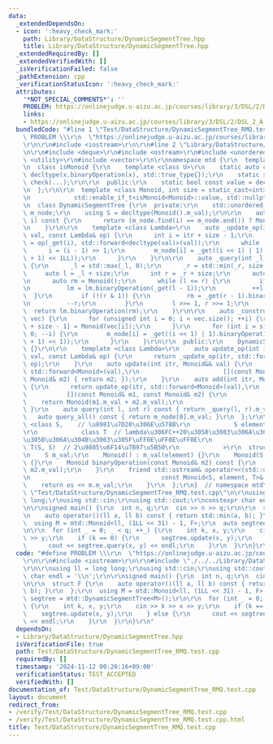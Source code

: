 ```yaml
---
data:
  _extendedDependsOn:
  - icon: ':heavy_check_mark:'
    path: Library/DataStructure/DynamicSegmentTree.hpp
    title: Library/DataStructure/DynamicSegmentTree.hpp
  _extendedRequiredBy: []
  _extendedVerifiedWith: []
  _isVerificationFailed: false
  _pathExtension: cpp
  _verificationStatusIcon: ':heavy_check_mark:'
  attributes:
    '*NOT_SPECIAL_COMMENTS*': ''
    PROBLEM: https://onlinejudge.u-aizu.ac.jp/courses/library/3/DSL/2/DSL_2_A
    links:
    - https://onlinejudge.u-aizu.ac.jp/courses/library/3/DSL/2/DSL_2_A
  bundledCode: "#line 1 \"Test/DataStructure/DynamicSegmentTree_RMQ.test.cpp\"\n#define\
    \ PROBLEM \\\r\n  \"https://onlinejudge.u-aizu.ac.jp/courses/library/3/DSL/2/DSL_2_A\"\
    \r\n\r\n#include <iostream>\r\n\r\n#line 2 \"Library/DataStructure/DynamicSegmentTree.hpp\"\
    \n\r\n#include <deque>\r\n#include <ostream>\r\n#include <unordered_map>\r\n#include\
    \ <utility>\r\n#include <vector>\r\n\r\nnamespace mtd {\r\n  template <class T>\r\
    \n  class isMonoid {\r\n    template <class U>\r\n    static auto check(U x) ->\
    \ decltype(x.binaryOperation(x), std::true_type{});\r\n    static std::false_type\
    \ check(...);\r\n\r\n  public:\r\n    static bool const value = decltype(check(std::declval<T>()))::value;\r\
    \n  };\r\n\r\n  template <class Monoid, int size = static_cast<int>(1e9 + 1),\r\
    \n            std::enable_if_t<isMonoid<Monoid>::value, std::nullptr_t> = nullptr>\r\
    \n  class DynamicSegmentTree {\r\n  private:\r\n    std::unordered_map<int, Monoid>\
    \ m_node;\r\n    using S = decltype(Monoid().m_val);\r\n\r\n    auto _get(int\
    \ i) const {\r\n      return (m_node.find(i) == m_node.end()) ? Monoid() : m_node.at(i);\r\
    \n    }\r\n\r\n    template <class Lambda>\r\n    auto _update_op(int itr, Monoid&&\
    \ val, const Lambda& op) {\r\n      int i = itr + size - 1;\r\n      m_node[i]\
    \ = op(_get(i), std::forward<decltype(val)>(val));\r\n      while (i) {\r\n  \
    \      i = (i - 1) >> 1;\r\n        m_node[i] = _get((i << 1) | 1).binaryOperation(_get((i\
    \ + 1) << 1LL));\r\n      }\r\n    }\r\n\r\n    auto _query(int _l, int _r) const\
    \ {\r\n      _l = std::max(_l, 0);\r\n      _r = std::min(_r, size - 1);\r\n \
    \     auto l = _l + size;\r\n      int r = _r + size;\r\n      auto lm = Monoid();\r\
    \n      auto rm = Monoid();\r\n      while (l <= r) {\r\n        if (l & 1) {\r\
    \n          lm = lm.binaryOperation(_get(l - 1));\r\n          ++l;\r\n      \
    \  }\r\n        if (!(r & 1)) {\r\n          rm = _get(r - 1).binaryOperation(rm);\r\
    \n          --r;\r\n        }\r\n        l >>= 1, r >>= 1;\r\n      }\r\n    \
    \  return lm.binaryOperation(rm);\r\n    }\r\n\r\n    auto _construct(const std::vector<S>&\
    \ vec) {\r\n      for (unsigned int i = 0; i < vec.size(); ++i) {\r\n        m_node[i\
    \ + size - 1] = Monoid(vec[i]);\r\n      }\r\n      for (int i = size - 2; i >=\
    \ 0; --i) {\r\n        m_node[i] = _get((i << 1) | 1).binaryOperation(_get((i\
    \ + 1) << 1));\r\n      }\r\n    }\r\n\r\n  public:\r\n    DynamicSegmentTree()\
    \ {}\r\n\r\n    template <class Lambda>\r\n    auto update_op(int itr, Monoid&&\
    \ val, const Lambda& op) {\r\n      return _update_op(itr, std::forward<Monoid>(val),\
    \ op);\r\n    }\r\n    auto update(int itr, Monoid&& val) {\r\n      return update_op(itr,\
    \ std::forward<Monoid>(val),\r\n                       [](const Monoid&, const\
    \ Monoid& m2) { return m2; });\r\n    }\r\n    auto add(int itr, Monoid&& val)\
    \ {\r\n      return update_op(itr, std::forward<Monoid>(val),\r\n            \
    \           [](const Monoid& m1, const Monoid& m2) {\r\n                     \
    \    return Monoid(m1.m_val + m2.m_val);\r\n                       });\r\n   \
    \ }\r\n    auto query(int l, int r) const { return _query(l, r).m_val; }\r\n \
    \   auto query_all() const { return m_node[0].m_val; }\r\n  };\r\n\r\n  template\
    \ <class S,    // \u8981\u7D20\u306E\u578B\r\n            S element,  // \u5143\
    \r\n            class T  // lambda\u306FC++20\u3058\u3083\u306A\u3044\u3068\u6E21\
    \u305B\u306A\u304B\u3063\u305F\uFF0E\uFF0E\uFF0E\r\n                     // S\
    \ T(S, S)  // 2\u9805\u6F14\u7B97\u5B50\r\n            >\r\n  struct Monoid {\r\
    \n    S m_val;\r\n    Monoid() : m_val(element) {}\r\n    Monoid(S val) : m_val(val)\
    \ {}\r\n    Monoid binaryOperation(const Monoid& m2) const {\r\n      return T()(m_val,\
    \ m2.m_val);\r\n    }\r\n    friend std::ostream& operator<<(std::ostream& os,\r\
    \n                                    const Monoid<S, element, T>& m) {\r\n  \
    \    return os << m.m_val;\r\n    }\r\n  };\r\n}  // namespace mtd\r\n#line 7\
    \ \"Test/DataStructure/DynamicSegmentTree_RMQ.test.cpp\"\n\r\nusing ll = long\
    \ long;\r\nusing std::cin;\r\nusing std::cout;\r\nconstexpr char endl = '\\n';\r\
    \n\r\nsigned main() {\r\n  int n, q;\r\n  cin >> n >> q;\r\n\r\n  struct F {\r\
    \n    auto operator()(ll a, ll b) const { return std::min(a, b); }\r\n  };\r\n\
    \  using M = mtd::Monoid<ll, (1LL << 31) - 1, F>;\r\n  auto segtree = mtd::DynamicSegmentTree<M>();\r\
    \n\r\n  for (int _ = 0; _ < q; ++_) {\r\n    int k, x, y;\r\n    cin >> k >> x\
    \ >> y;\r\n    if (k == 0) {\r\n      segtree.update(x, y);\r\n    } else {\r\n\
    \      cout << segtree.query(x, y) << endl;\r\n    }\r\n  }\r\n}\r\n"
  code: "#define PROBLEM \\\r\n  \"https://onlinejudge.u-aizu.ac.jp/courses/library/3/DSL/2/DSL_2_A\"\
    \r\n\r\n#include <iostream>\r\n\r\n#include \"./../../Library/DataStructure/DynamicSegmentTree.hpp\"\
    \r\n\r\nusing ll = long long;\r\nusing std::cin;\r\nusing std::cout;\r\nconstexpr\
    \ char endl = '\\n';\r\n\r\nsigned main() {\r\n  int n, q;\r\n  cin >> n >> q;\r\
    \n\r\n  struct F {\r\n    auto operator()(ll a, ll b) const { return std::min(a,\
    \ b); }\r\n  };\r\n  using M = mtd::Monoid<ll, (1LL << 31) - 1, F>;\r\n  auto\
    \ segtree = mtd::DynamicSegmentTree<M>();\r\n\r\n  for (int _ = 0; _ < q; ++_)\
    \ {\r\n    int k, x, y;\r\n    cin >> k >> x >> y;\r\n    if (k == 0) {\r\n  \
    \    segtree.update(x, y);\r\n    } else {\r\n      cout << segtree.query(x, y)\
    \ << endl;\r\n    }\r\n  }\r\n}\r\n"
  dependsOn:
  - Library/DataStructure/DynamicSegmentTree.hpp
  isVerificationFile: true
  path: Test/DataStructure/DynamicSegmentTree_RMQ.test.cpp
  requiredBy: []
  timestamp: '2024-11-12 00:26:16+09:00'
  verificationStatus: TEST_ACCEPTED
  verifiedWith: []
documentation_of: Test/DataStructure/DynamicSegmentTree_RMQ.test.cpp
layout: document
redirect_from:
- /verify/Test/DataStructure/DynamicSegmentTree_RMQ.test.cpp
- /verify/Test/DataStructure/DynamicSegmentTree_RMQ.test.cpp.html
title: Test/DataStructure/DynamicSegmentTree_RMQ.test.cpp
---
```

